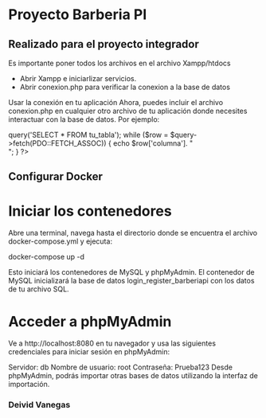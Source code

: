 # Proyecto Barberia PI 
## Realizado para el proyecto integrador  
Es importante poner todos los archivos en el archivo Xampp/htdocs
- Abrir Xampp e iniciarlizar servicios.
- Abrir conexion.php para verificar la conexion a la base de datos

Usar la conexión en tu aplicación
Ahora, puedes incluir el archivo conexion.php en cualquier otro archivo de tu aplicación donde necesites interactuar con la base de datos. Por ejemplo:

<?php
// Incluir el archivo de conexión
include 'conexion.php';

// Ahora puedes usar $pdo para interactuar con la base de datos
// Por ejemplo, seleccionar todos los registros de una tabla
$query = $pdo->query('SELECT * FROM tu_tabla');
while ($row = $query->fetch(PDO::FETCH_ASSOC)) {
    echo $row['columna']. "<br>";
}
?>

## Configurar Docker

# Iniciar los contenedores
Abre una terminal, navega hasta el directorio donde se encuentra el archivo docker-compose.yml y ejecuta:


docker-compose up -d

Esto iniciará los contenedores de MySQL y phpMyAdmin. El contenedor de MySQL inicializará la base de datos login_register_barberiapi con los datos de tu archivo SQL.

# Acceder a phpMyAdmin
Ve a http://localhost:8080 en tu navegador y usa las siguientes credenciales para iniciar sesión en phpMyAdmin:

Servidor: db
Nombre de usuario: root
Contraseña: Prueba123
Desde phpMyAdmin, podrás importar otras bases de datos utilizando la interfaz de importación.

### Deivid Vanegas


